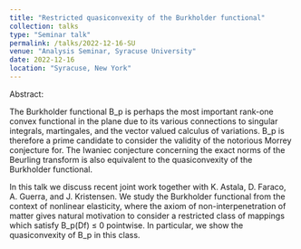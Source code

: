 ```yaml
---
title: "Restricted quasiconvexity of the Burkholder functional"
collection: talks
type: "Seminar talk"
permalink: /talks/2022-12-16-SU
venue: "Analysis Seminar, Syracuse University"
date: 2022-12-16
location: "Syracuse, New York"
---
```

Abstract:

The Burkholder functional B_p is perhaps the most important rank-one convex functional in the plane due to its various connections to singular integrals, martingales, and the vector valued calculus of variations. B_p is therefore a prime candidate to consider the validity of the notorious Morrey conjecture for. The Iwaniec conjecture concerning the exact norms of the Beurling transform is also equivalent to the quasiconvexity of the Burkholder functional.

In this talk we discuss recent joint work together with K. Astala, D. Faraco, A. Guerra, and J. Kristensen. We study the Burkholder functional from the context of nonlinear elasticity, where the axiom of non-interpenetration of matter gives natural motivation to consider a restricted class of mappings which satisfy B_p(Df) ≤ 0 pointwise. In particular, we show the quasiconvexity of B_p in this class.
